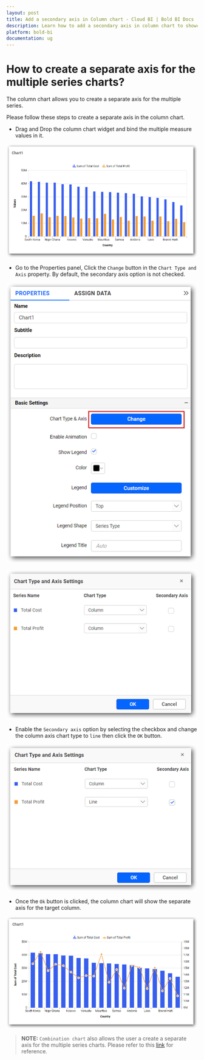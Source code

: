 ```yaml
---
layout: post
title: Add a secondary axis in Column chart - Cloud BI | Bold BI Docs
description: Learn how to add a secondary axis in column chart to showcase multiple series in separate axes using Bold BI Cloud.
platform: bold-bi
documentation: ug
---
```


# How to create a separate axis for the multiple series charts?

The column chart allows you to create a separate axis for the multiple series. 

Please follow these steps to create a separate axis in the column chart.

  * Drag and Drop the column chart widget and bind the multiple measure values in it.

   ![Column Chart](/static/assets/cloud/faq/images/multiple-series-in-column-chart.png)
  
  * Go to the Properties panel, Click the `Change` button in the `Chart Type and Axis` property. By default, the secondary axis option is not checked.

   ![Properties Panel](/static/assets/cloud/faq/images/click-the-change-button.png)  

   ![Chart Type And Axis Dialog](/static/assets/cloud/faq/images/chart-type-and-axis-settings-dialog-default-view.png)

  * Enable the `Secondary axis` option by selecting the checkbox and change the column axis chart type to `line` then click the `OK` button.

   ![Enable Secondary Axis](/static/assets/cloud/faq/images/chart-type-and-axis-dialog.png)

  * Once the `Ok` button is clicked, the column chart will show the separate axis for the target column.

   ![Secondary axis in Column Chart](/static/assets/cloud/faq/images/secondary-axis-in-column-chart.png)

> **NOTE:** `Combination chart` also allows the user a create a separate axis for the multiple series charts. Please refer to this <a href="https://help.boldbi.com/cloud-bi/visualizing-data/visualization-widgets/combo-chart/">link</a> for reference.